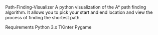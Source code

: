 Path-Finding-Visualizer
A python visualization of the A\* path finding algorithm. It allows you to pick your start and end location and view the process of finding the shortest path.

Requirements
Python 3.x
TKinter
Pygame
